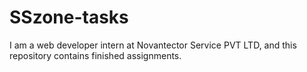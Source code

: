 # SSzone-tasks
I am a web developer intern at Novantector Service PVT LTD, and this repository contains finished assignments. 
